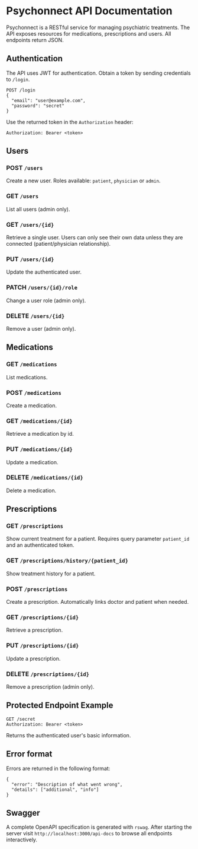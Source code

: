# Psychonnect API Documentation

Psychonnect is a RESTful service for managing psychiatric treatments. The API exposes resources for medications, prescriptions and users. All endpoints return JSON.

## Authentication

The API uses JWT for authentication. Obtain a token by sending credentials to `/login`.

```
POST /login
{
  "email": "user@example.com",
  "password": "secret"
}
```

Use the returned token in the `Authorization` header:

```
Authorization: Bearer <token>
```

## Users

### POST `/users`
Create a new user. Roles available: `patient`, `physician` or `admin`.

### GET `/users`
List all users (admin only).

### GET `/users/{id}`
Retrieve a single user. Users can only see their own data unless they are connected (patient/physician relationship).

### PUT `/users/{id}`
Update the authenticated user.

### PATCH `/users/{id}/role`
Change a user role (admin only).

### DELETE `/users/{id}`
Remove a user (admin only).

## Medications

### GET `/medications`
List medications.

### POST `/medications`
Create a medication.

### GET `/medications/{id}`
Retrieve a medication by id.

### PUT `/medications/{id}`
Update a medication.

### DELETE `/medications/{id}`
Delete a medication.

## Prescriptions

### GET `/prescriptions`
Show current treatment for a patient. Requires query parameter `patient_id` and an authenticated token.

### GET `/prescriptions/history/{patient_id}`
Show treatment history for a patient.

### POST `/prescriptions`
Create a prescription. Automatically links doctor and patient when needed.

### GET `/prescriptions/{id}`
Retrieve a prescription.

### PUT `/prescriptions/{id}`
Update a prescription.

### DELETE `/prescriptions/{id}`
Remove a prescription (admin only).

## Protected Endpoint Example

```
GET /secret
Authorization: Bearer <token>
```

Returns the authenticated user's basic information.

## Error format

Errors are returned in the following format:

```
{
  "error": "Description of what went wrong",
  "details": ["additional", "info"]
}
```

## Swagger

A complete OpenAPI specification is generated with `rswag`. After starting the server visit `http://localhost:3000/api-docs` to browse all endpoints interactively.

